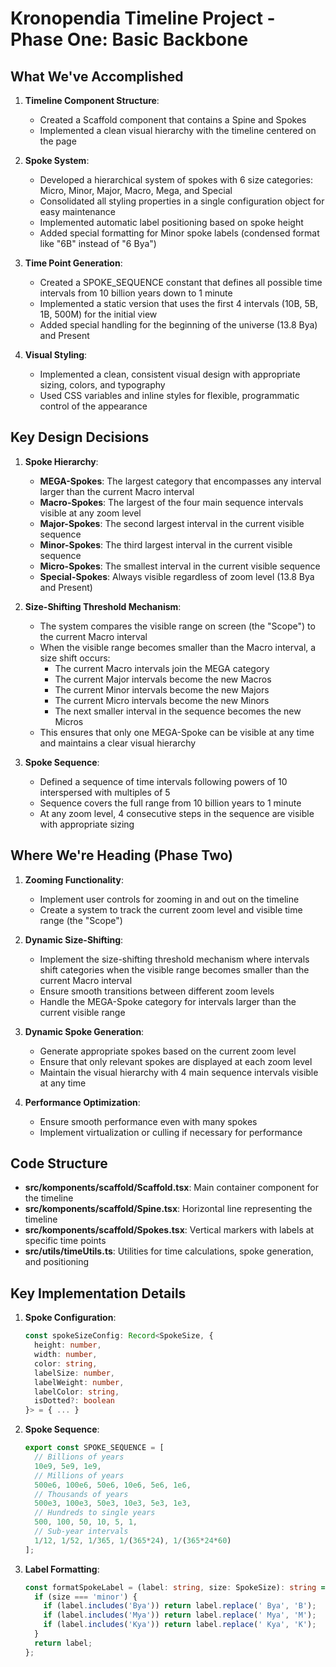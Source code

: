 # Kronopendia Timeline Project - Phase One: Basic Backbone

## What We've Accomplished

1. **Timeline Component Structure**:
   - Created a Scaffold component that contains a Spine and Spokes
   - Implemented a clean visual hierarchy with the timeline centered on the page

2. **Spoke System**:
   - Developed a hierarchical system of spokes with 6 size categories: Micro, Minor, Major, Macro, Mega, and Special
   - Consolidated all styling properties in a single configuration object for easy maintenance
   - Implemented automatic label positioning based on spoke height
   - Added special formatting for Minor spoke labels (condensed format like "6B" instead of "6 Bya")

3. **Time Point Generation**:
   - Created a SPOKE_SEQUENCE constant that defines all possible time intervals from 10 billion years down to 1 minute
   - Implemented a static version that uses the first 4 intervals (10B, 5B, 1B, 500M) for the initial view
   - Added special handling for the beginning of the universe (13.8 Bya) and Present

4. **Visual Styling**:
   - Implemented a clean, consistent visual design with appropriate sizing, colors, and typography
   - Used CSS variables and inline styles for flexible, programmatic control of the appearance

## Key Design Decisions

1. **Spoke Hierarchy**:
   - **MEGA-Spokes**: The largest category that encompasses any interval larger than the current Macro interval
   - **Macro-Spokes**: The largest of the four main sequence intervals visible at any zoom level
   - **Major-Spokes**: The second largest interval in the current visible sequence
   - **Minor-Spokes**: The third largest interval in the current visible sequence
   - **Micro-Spokes**: The smallest interval in the current visible sequence
   - **Special-Spokes**: Always visible regardless of zoom level (13.8 Bya and Present)

2. **Size-Shifting Threshold Mechanism**:
   - The system compares the visible range on screen (the "Scope") to the current Macro interval
   - When the visible range becomes smaller than the Macro interval, a size shift occurs:
     - The current Macro intervals join the MEGA category
     - The current Major intervals become the new Macros
     - The current Minor intervals become the new Majors
     - The current Micro intervals become the new Minors
     - The next smaller interval in the sequence becomes the new Micros
   - This ensures that only one MEGA-Spoke can be visible at any time and maintains a clear visual hierarchy

3. **Spoke Sequence**:
   - Defined a sequence of time intervals following powers of 10 interspersed with multiples of 5
   - Sequence covers the full range from 10 billion years to 1 minute
   - At any zoom level, 4 consecutive steps in the sequence are visible with appropriate sizing

## Where We're Heading (Phase Two)

1. **Zooming Functionality**:
   - Implement user controls for zooming in and out on the timeline
   - Create a system to track the current zoom level and visible time range (the "Scope")

2. **Dynamic Size-Shifting**:
   - Implement the size-shifting threshold mechanism where intervals shift categories when the visible range becomes smaller than the current Macro interval
   - Ensure smooth transitions between different zoom levels
   - Handle the MEGA-Spoke category for intervals larger than the current visible range

3. **Dynamic Spoke Generation**:
   - Generate appropriate spokes based on the current zoom level
   - Ensure that only relevant spokes are displayed at each zoom level
   - Maintain the visual hierarchy with 4 main sequence intervals visible at any time

4. **Performance Optimization**:
   - Ensure smooth performance even with many spokes
   - Implement virtualization or culling if necessary for performance

## Code Structure

- **src/komponents/scaffold/Scaffold.tsx**: Main container component for the timeline
- **src/komponents/scaffold/Spine.tsx**: Horizontal line representing the timeline
- **src/komponents/scaffold/Spokes.tsx**: Vertical markers with labels at specific time points
- **src/utils/timeUtils.ts**: Utilities for time calculations, spoke generation, and positioning

## Key Implementation Details

1. **Spoke Configuration**:
   ```typescript
   const spokeSizeConfig: Record<SpokeSize, {
     height: number,
     width: number,
     color: string,
     labelSize: number,
     labelWeight: number,
     labelColor: string,
     isDotted?: boolean
   }> = { ... }
   ```

2. **Spoke Sequence**:
   ```typescript
   export const SPOKE_SEQUENCE = [
     // Billions of years
     10e9, 5e9, 1e9,
     // Millions of years
     500e6, 100e6, 50e6, 10e6, 5e6, 1e6,
     // Thousands of years
     500e3, 100e3, 50e3, 10e3, 5e3, 1e3,
     // Hundreds to single years
     500, 100, 50, 10, 5, 1,
     // Sub-year intervals
     1/12, 1/52, 1/365, 1/(365*24), 1/(365*24*60)
   ];
   ```

3. **Label Formatting**:
   ```typescript
   const formatSpokeLabel = (label: string, size: SpokeSize): string => {
     if (size === 'minor') {
       if (label.includes('Bya')) return label.replace(' Bya', 'B');
       if (label.includes('Mya')) return label.replace(' Mya', 'M');
       if (label.includes('Kya')) return label.replace(' Kya', 'K');
     }
     return label;
   };
   ``` 